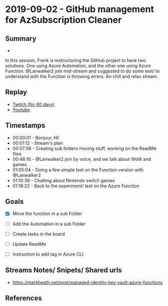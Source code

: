 
# 2019-09-02 - GitHub management for AzSubscription Cleaner

## Summary
-

In this session, Frank is restructuring the GitHub project to have two solutions. One using Azure Automation, and the other one using Azure Function. @Lanwalker2 join mid-stream and suggested to do some test/ to understand with the Function is throwing errors. An chill and relax stream.

## Replay


- [Twitch (for 60 days)](https://www.twitch.tv/videos/476052694)
- [Youtube](https://youtu.be/wwxEy0MzT10)


## Timestamps


- 00:00:01 - Bonjour, Hi!
- 00:01:12 - Stream's plan 
- 00:07:06 - Creating sub folders moving stuff, working on the ReadMe files
- 00:48:16 - @Lanwalker2 join by voice, and we talk about WoW and games
- 01:05:04 - Doing a few simple test on the Function version with @Lanwalker2 
- 01:10:39 - Chatting about Nintendo switch games
- 01:18:22 - Back to the experiment/ test on the Azure Function


Goals
-----

- [X] Move the function in a sub Folder
- [ ] Add the Automation in a sub Folder
- [ ] Create tasks in the board
- [ ] Update ReadMe
- [ ] Instruction to add tag in Azure CLI



Streams Notes/ Snipets/ Shared urls
-----------------------------------

- https://markheath.net/post/managed-identity-key-vault-azure-functions


References
----------

